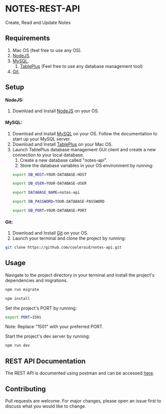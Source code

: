 # NOTES-REST-API

Create, Read and Update Notes

## Requirements

1. Mac OS (feel free to use any OS).
2. [NodeJS](https://nodejs.org/en/download/).
3. [MySQL](https://www.mysql.com/downloads/).
   1. [TablePlus](https://tableplus.com/) (Feel free to use any database management tool)
4. [Git](https://git-scm.com/).

## Setup

#### NodeJS:

1. Download and Install [NodeJS](https://nodejs.org/en/download/) on your OS.

#### MySQL:

1. Download and Install [MySQL](https://www.mysql.com/downloads/) on your OS. Follow the documentation to start up your MySQL server.
2. Download and Install [TablePlus](https://tableplus.com/) on your Mac OS.
3. Launch TablePlus database management GUI client and create a new connection to your local database.
   1. Create a new database called "notes-api".
   2. Store the database variables in your OS environment by running:
   ```bash
   export DB_HOST=YOUR-DATABASE-HOST
   ```
   ```bash
   export DB_USER=YOUR-DATABASE-USER
   ```
   ```bash
   export DATABASE_NAME=notes-api
   ```
   ```bash
   export DB_PASSWORD=YOUR-DATABASE-PASSWORD
   ```
   ```bash
   export DB_PORT=YOUR-DATABASE-PORT
   ```

#### Git:

1. Download and Install [Git](https://git-scm.com/) on your OS.
2. Launch your terminal and clone the project by running:

```bash
git clone https://github.com/cooleraid/notes-api.git
```

## Usage

Navigate to the project directory in your terminal and install the project's dependencies and migrations.

```bash
npm run migrate
```

```bash
npm install
```

Set the project's PORT by running:

```bash
export PORT=1501
```

Note: Replace "1501" with your preferred PORT.

Start the project's dev server by running:

```bash
npm run dev
```
## REST API Documentation

The REST API is documented using postman and can be accessed [here](https://chinotes-api.herokuapp.com/v1/doc).

## Contributing

Pull requests are welcome. For major changes, please open an issue first to discuss what you would like to change.
